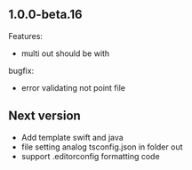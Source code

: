 ## 1.0.0-beta.16

Features:
  - multi out should be with <id-tempalate>  

bugfix:
  - error validating not point file  

## Next version

  - Add template swift and java
  - file setting analog tsconfig.json in folder out
  - support .editorconfig formatting code
